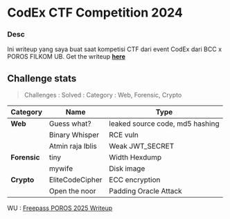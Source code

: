 # CodEx CTF Competition 2024

### Desc
Ini writeup yang saya buat saat kompetisi CTF dari event CodEx dari BCC x POROS FILKOM UB.
Get the writeup [**here**](/Internal/CodEx%202024/Writeup_CodEx_zenCipher.pdf)

## Challenge stats
>Challenges : 
Solved : 
Category : Web, Forensic, Crypto

| Category | Name | Type |
| --- | --- | --- |
| **Web** | Guess what? | leaked source code, md5 hashing |
|     | Binary Whisper | RCE vuln |
|     | Atmin raja Iblis | Weak JWT_SECRET |
| **Forensic** | tiny | Width Hexdump |
|          | mywife | Disk image |
| **Crypto** | EliteCodeCipher | ECC encryption |
|          | Open the noor | Padding Oracle Attack |

WU : [Freepass POROS 2025 Writeup](Freepass%20POROS%20Security%20-%20zenCipher%20-%20Muhammad%20Abi%20Abdillah.pdf)
